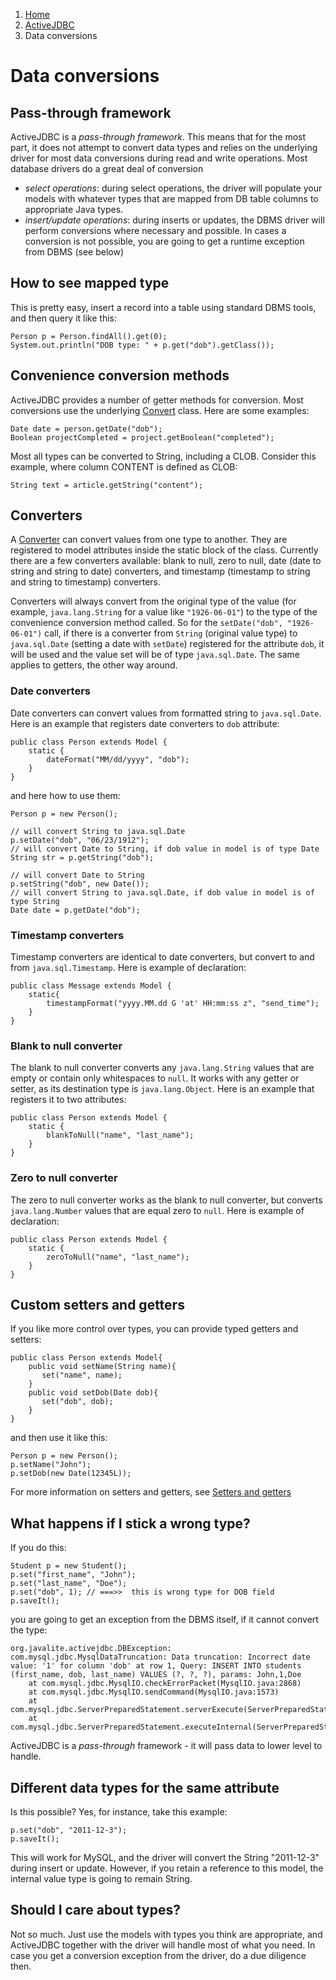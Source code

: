 <ol class=breadcrumb>
   <li><a href=/>Home</a></li>
   <li><a href=/activejdbc>ActiveJDBC</a></li>
   <li class=active>Data conversions</li>
</ol>
<div class=page-header>
   <h1>Data conversions <small></small></h1>
</div>




## Pass-through framework

ActiveJDBC is a *pass-through framework*. This means that for the most part, it does not attempt to convert data
types and relies on the underlying driver for most data conversions during read and write operations. Most database
drivers do a great deal of conversion

-   *select operations*: during select operations, the driver will populate your models with whatever types that are
mapped from DB table columns to appropriate Java types.
-   *insert/update operations*: during inserts or updates, the DBMS driver will perform conversions where necessary
and possible. In cases a conversion is not possible, you are going to get a runtime exception from DBMS (see below)

## How to see mapped type

This is pretty easy, insert a record into a table using standard DBMS tools, and then query it like this:

~~~~ {.java}
Person p = Person.findAll().get(0);
System.out.println("DOB type: " + p.get("dob").getClass());
~~~~

## Convenience conversion methods

ActiveJDBC provides a number of getter methods for conversion. Most conversions use the
underlying [Convert](http://javalite.github.io/activejdbc/org/javalite/common/Convert.html) class. Here are some examples:

~~~~ {.java}
Date date = person.getDate("dob");
Boolean projectCompleted = project.getBoolean("completed");
~~~~

Most all types can be converted to String, including a CLOB. Consider this example, where column CONTENT is defined as CLOB:

~~~~ {.java}
String text = article.getString("content");
~~~~

## Converters

A [Converter](http://javalite.github.io/activejdbc/org/javalite/activejdbc/conversion/Converter.html) can convert values from one type to another. They are registered to model attributes inside the static block of the class. Currently there are a few converters available: blank to null, zero to null, date (date to string and string to date) converters, and timestamp (timestamp to string and string to timestamp) converters.

Converters will always convert from the original type of the value (for example, `java.lang.String` for a value like `"1926-06-01"`) to the type of the convenience conversion method called. So for the `setDate("dob", "1926-06-01")` call, if there is a converter from `String` (original value type) to `java.sql.Date` (setting a date with `setDate`) registered for the attribute `dob`, it will be used and the value set will be of type `java.sql.Date`. The same applies to getters, the other way around.

### Date converters

Date converters can convert values from formatted string to `java.sql.Date`. Here is an example that registers date converters to `dob` attribute:

~~~~ {.java}
public class Person extends Model {
    static {
        dateFormat("MM/dd/yyyy", "dob");
    }    
}
~~~~

and here how to use them:

~~~~ {.java}
Person p = new Person();

// will convert String to java.sql.Date
p.setDate("dob", "06/23/1912"); 
// will convert Date to String, if dob value in model is of type Date
String str = p.getString("dob"); 

// will convert Date to String
p.setString("dob", new Date());
// will convert String to java.sql.Date, if dob value in model is of type String
Date date = p.getDate("dob");
~~~~

### Timestamp converters

Timestamp converters are identical to date converters, but convert to and from `java.sql.Timestamp`. Here is example of declaration:

~~~~ {.java}
public class Message extends Model {
    static{
        timestampFormat("yyyy.MM.dd G 'at' HH:mm:ss z", "send_time");
    }
}
~~~~

### Blank to null converter

The blank to null converter converts any `java.lang.String` values that are empty or contain only whitespaces to `null`. It works with any getter or setter, as its destination type is `java.lang.Object`. Here is an example that registers it to two attributes:

~~~~ {.java}
public class Person extends Model {
    static {
        blankToNull("name", "last_name");
    }    
}
~~~~

### Zero to null converter

The zero to null converter works as the blank to null converter, but converts `java.lang.Number` values that are equal zero to `null`. Here is example of declaration:

~~~~ {.java}
public class Person extends Model {
    static {
        zeroToNull("name", "last_name");
    }    
}
~~~~

## Custom setters and getters

If you like more control over types, you can provide typed getters and setters:

~~~~ {.java}
public class Person extends Model{
    public void setName(String name){
       set("name", name);
    }
    public void setDob(Date dob){
       set("dob", dob);
    }
}
~~~~

and then use it like this:

~~~~ {.java}
Person p = new Person();
p.setName("John");
p.setDob(new Date(12345L));
~~~~

For more information on setters and getters, see [Setters and getters](setters_and_getters)

## What happens if I stick a wrong type?

If you do this:

~~~~ {.java}
Student p = new Student();
p.set("first_name", "John");
p.set("last_name", "Doe");
p.set("dob", 1); // ===>>  this is wrong type for DOB field
p.saveIt();
~~~~

you are going to get an exception from the DBMS itself, if it cannot convert the type:

~~~~ {.java}
org.javalite.activejdbc.DBException: com.mysql.jdbc.MysqlDataTruncation: Data truncation: Incorrect date value: '1' for column 'dob' at row 1, Query: INSERT INTO students (first_name, dob, last_name) VALUES (?, ?, ?), params: John,1,Doe
    at com.mysql.jdbc.MysqlIO.checkErrorPacket(MysqlIO.java:2868)
    at com.mysql.jdbc.MysqlIO.sendCommand(MysqlIO.java:1573)
    at com.mysql.jdbc.ServerPreparedStatement.serverExecute(ServerPreparedStatement.java:1169)
    at com.mysql.jdbc.ServerPreparedStatement.executeInternal(ServerPreparedStatement.java:693)
~~~~

ActiveJDBC is a *pass-through* framework - it will pass data to lower level to handle.

## Different data types for the same attribute

Is this possible? Yes, for instance, take this example:

~~~~ {.java}
p.set("dob", "2011-12-3");
p.saveIt();
~~~~

This will work for MySQL, and the driver will convert the String "2011-12-3" during insert or update. However, if you retain a reference to this model, the internal value type is going to remain String.

## Should I care about types?

Not so much. Just use the models with types you think are appropriate, and ActiveJDBC together with the driver will handle most of what you need. In case you get a conversion exception from the driver, do a due diligence then.
